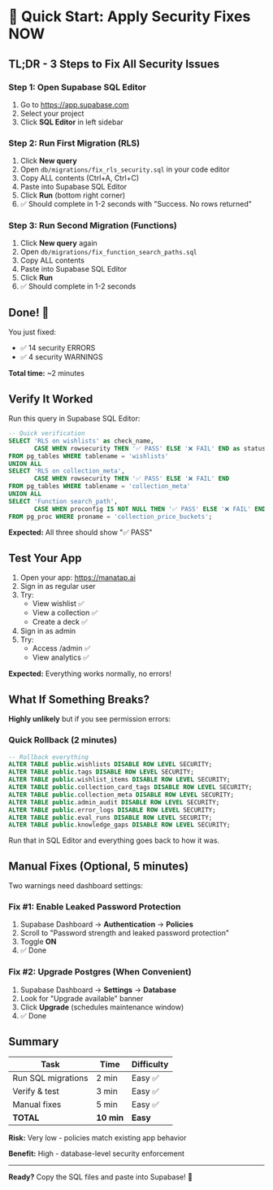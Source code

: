 # 🚀 Quick Start: Apply Security Fixes NOW

## TL;DR - 3 Steps to Fix All Security Issues

### Step 1: Open Supabase SQL Editor
1. Go to https://app.supabase.com
2. Select your project
3. Click **SQL Editor** in left sidebar

### Step 2: Run First Migration (RLS)
1. Click **New query**
2. Open `db/migrations/fix_rls_security.sql` in your code editor
3. Copy ALL contents (Ctrl+A, Ctrl+C)
4. Paste into Supabase SQL Editor
5. Click **Run** (bottom right corner)
6. ✅ Should complete in 1-2 seconds with "Success. No rows returned"

### Step 3: Run Second Migration (Functions)
1. Click **New query** again
2. Open `db/migrations/fix_function_search_paths.sql`
3. Copy ALL contents
4. Paste into Supabase SQL Editor
5. Click **Run**
6. ✅ Should complete in 1-2 seconds

## Done! 🎉

You just fixed:
- ✅ 14 security ERRORS
- ✅ 4 security WARNINGS

**Total time:** ~2 minutes

## Verify It Worked

Run this query in Supabase SQL Editor:

```sql
-- Quick verification
SELECT 'RLS on wishlists' as check_name, 
       CASE WHEN rowsecurity THEN '✅ PASS' ELSE '❌ FAIL' END as status
FROM pg_tables WHERE tablename = 'wishlists'
UNION ALL
SELECT 'RLS on collection_meta',
       CASE WHEN rowsecurity THEN '✅ PASS' ELSE '❌ FAIL' END
FROM pg_tables WHERE tablename = 'collection_meta'
UNION ALL
SELECT 'Function search_path',
       CASE WHEN proconfig IS NOT NULL THEN '✅ PASS' ELSE '❌ FAIL' END
FROM pg_proc WHERE proname = 'collection_price_buckets';
```

**Expected:** All three should show "✅ PASS"

## Test Your App

1. Open your app: https://manatap.ai
2. Sign in as regular user
3. Try:
   - View wishlist ✅
   - View a collection ✅
   - Create a deck ✅
4. Sign in as admin
5. Try:
   - Access /admin ✅
   - View analytics ✅

**Expected:** Everything works normally, no errors!

## What If Something Breaks?

**Highly unlikely** but if you see permission errors:

### Quick Rollback (2 minutes)
```sql
-- Rollback everything
ALTER TABLE public.wishlists DISABLE ROW LEVEL SECURITY;
ALTER TABLE public.tags DISABLE ROW LEVEL SECURITY;
ALTER TABLE public.wishlist_items DISABLE ROW LEVEL SECURITY;
ALTER TABLE public.collection_card_tags DISABLE ROW LEVEL SECURITY;
ALTER TABLE public.collection_meta DISABLE ROW LEVEL SECURITY;
ALTER TABLE public.admin_audit DISABLE ROW LEVEL SECURITY;
ALTER TABLE public.error_logs DISABLE ROW LEVEL SECURITY;
ALTER TABLE public.eval_runs DISABLE ROW LEVEL SECURITY;
ALTER TABLE public.knowledge_gaps DISABLE ROW LEVEL SECURITY;
```

Run that in SQL Editor and everything goes back to how it was.

## Manual Fixes (Optional, 5 minutes)

Two warnings need dashboard settings:

### Fix #1: Enable Leaked Password Protection
1. Supabase Dashboard → **Authentication** → **Policies**
2. Scroll to "Password strength and leaked password protection"
3. Toggle **ON**
4. ✅ Done

### Fix #2: Upgrade Postgres (When Convenient)
1. Supabase Dashboard → **Settings** → **Database**
2. Look for "Upgrade available" banner
3. Click **Upgrade** (schedules maintenance window)
4. ✅ Done

## Summary

| Task | Time | Difficulty |
|------|------|------------|
| Run SQL migrations | 2 min | Easy ✅ |
| Verify & test | 3 min | Easy ✅ |
| Manual fixes | 5 min | Easy ✅ |
| **TOTAL** | **10 min** | **Easy** |

**Risk:** Very low - policies match existing app behavior

**Benefit:** High - database-level security enforcement

---

**Ready?** Copy the SQL files and paste into Supabase! 🚀


